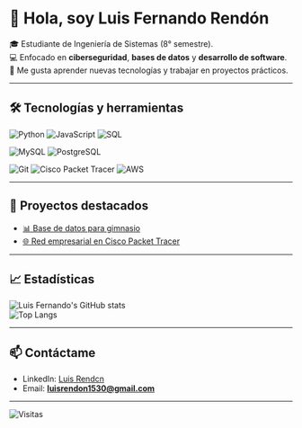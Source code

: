 # 👋 Hola, soy Luis Fernando Rendón

🎓 Estudiante de Ingeniería de Sistemas (8° semestre).  
💻 Enfocado en **ciberseguridad**, **bases de datos** y **desarrollo de software**.  
🚀 Me gusta aprender nuevas tecnologías y trabajar en proyectos prácticos.  

---

## 🛠️ Tecnologías y herramientas

![Python](https://img.shields.io/badge/Python-3776AB?style=for-the-badge&logo=python&logoColor=white)
![JavaScript](https://img.shields.io/badge/JavaScript-F7DF1E?style=for-the-badge&logo=javascript&logoColor=black)
![SQL](https://img.shields.io/badge/SQL-4479A1?style=for-the-badge&logo=database&logoColor=white)

![MySQL](https://img.shields.io/badge/MySQL-005C84?style=for-the-badge&logo=mysql&logoColor=white)
![PostgreSQL](https://img.shields.io/badge/PostgreSQL-316192?style=for-the-badge&logo=postgresql&logoColor=white)

![Git](https://img.shields.io/badge/Git-F05032?style=for-the-badge&logo=git&logoColor=white)
![Cisco Packet Tracer](https://img.shields.io/badge/Cisco-1BA0D7?style=for-the-badge&logo=cisco&logoColor=white)
![AWS](https://img.shields.io/badge/AWS-232F3E?style=for-the-badge&logo=amazon-aws&logoColor=white)

---

## 📌 Proyectos destacados
- [📊 Base de datos para gimnasio](https://github.com/usuario/proyecto-gimnasio)  
- [🌐 Red empresarial en Cisco Packet Tracer](https://github.com/usuario/red-empresarial)  

---

## 📈 Estadísticas

![Luis Fernando's GitHub stats](https://github-readme-stats.vercel.app/api?username=TU-USUARIO&show_icons=true&theme=tokyonight)  
![Top Langs](https://github-readme-stats.vercel.app/api/top-langs/?username=TU-USUARIO&layout=compact&theme=tokyonight)

---

## 📫 Contáctame
- LinkedIn: [Luis Rendcn](https://www.linkedin.com/in/luis-rendcn-50b0a41b2?utm_source=share&utm_campaign=share_via&utm_content=profile&utm_medium=android_app)  
- Email: **luisrendon1530@gmail.com**  

---

![Visitas](https://komarev.com/ghpvc/?username=TU-USUARIO&color=blue)
